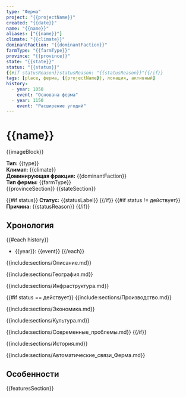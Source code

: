 ```yaml
---
type: "Ферма"
project: "{{projectName}}"
created: "{{date}}"
name: "{{name}}"
aliases: ["{{name}}"]
climate: "{{climate}}"
dominantFaction: "{{dominantFaction}}"
farmType: "{{farmType}}"
province: "{{province}}"
state: "{{state}}"
status: "{{status}}"
{{#if statusReason}}statusReason: "{{statusReason}}"{{/if}}
tags: [place, ферма, {{projectName}}, локация, активный]
history:
  - year: 1050
    event: "Основана ферма"
  - year: 1150
    event: "Расширение угодий"
---
```


# {{name}}

{{imageBlock}}

**Тип:** {{type}}  
**Климат:** {{climate}}  
**Доминирующая фракция:** {{dominantFaction}}  
**Тип фермы:** {{farmType}}  
{{provinceSection}}
{{stateSection}}

{{#if status}}
**Статус:** {{statusLabel}}
{{/if}}
{{#if status != действует}}
**Причина:** {{statusReason}}
{{/if}}

## Хронология
{{#each history}}
- {{year}}: {{event}}
{{/each}}

{{include:sections/Описание.md}}

{{include:sections/География.md}}

{{include:sections/Инфраструктура.md}}

{{#if status == действует}}
{{include:sections/Производство.md}}

{{include:sections/Экономика.md}}

{{include:sections/Культура.md}}

{{include:sections/Современные_проблемы.md}}
{{/if}}

{{include:sections/История.md}}

{{include:sections/Автоматические_связи_Ферма.md}}

## Особенности
{{featuresSection}}
